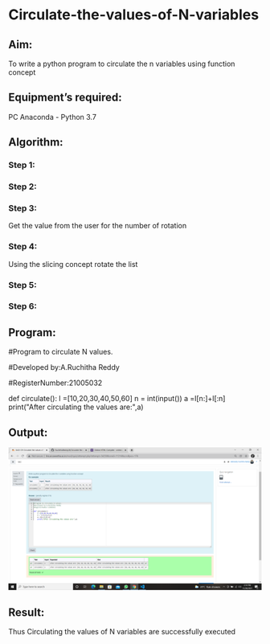 # Circulate-the-values-of-N-variables
## Aim:
To write a python program to circulate the n variables using function concept
## Equipment’s required:
PC
Anaconda - Python 3.7
## Algorithm: 
### Step 1: 
### Step 2: 
### Step 3: 
Get the value from the user for the number of rotation
### Step 4: 
Using the slicing concept rotate the list

### Step 5: 
### Step 6: 
## Program:

#Program to circulate N values.

#Developed by:A.Ruchitha Reddy

#RegisterNumber:21005032

def circulate():
    l =[10,20,30,40,50,60]
    n = int(input())
    a =l[n:]+l[:n]
    print("After circulating the values are:",a)

## Output:
![output](https://github.com/RuchithaReddy28/Circulate-the-values-of-N-variables/blob/main/Screenshot%20(19).png?raw=true)

## Result:
Thus Circulating  the values of N variables are successfully executed
